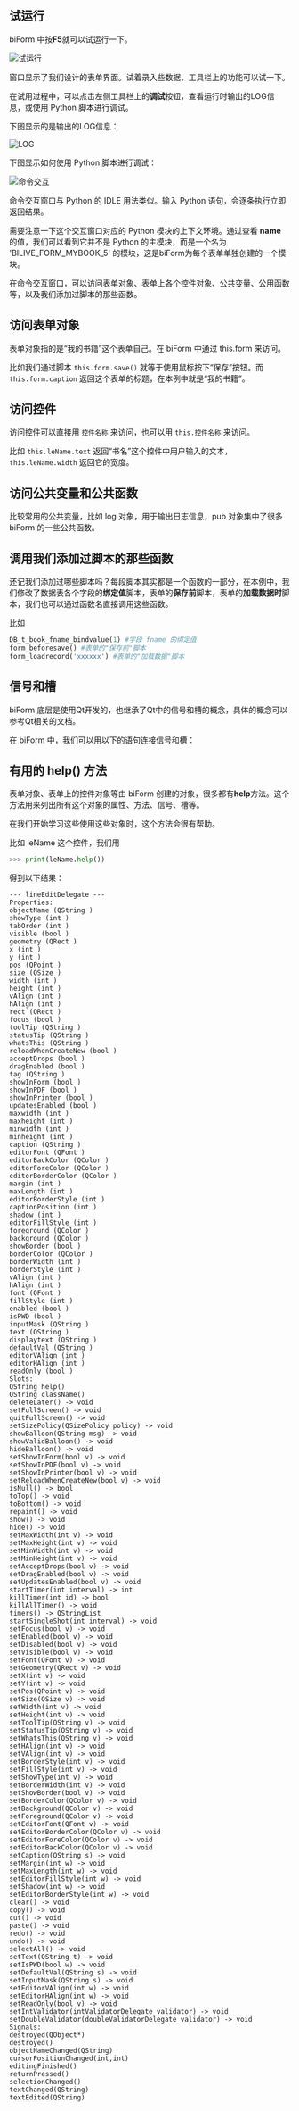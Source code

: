 ## 试运行

biForm 中按**F5**就可以试运行一下。

![试运行](first_16.png)

窗口显示了我们设计的表单界面。试着录入些数据，工具栏上的功能可以试一下。

在试用过程中，可以点击左侧工具栏上的**调试**按钮，查看运行时输出的LOG信息，或使用 Python 脚本进行调试。

下图显示的是输出的LOG信息：

![LOG](first_17.png)

下图显示如何使用 Python 脚本进行调试：

![命令交互](first_18.png)

命令交互窗口与 Python 的 IDLE 用法类似。输入 Python 语句，会逐条执行立即返回结果。

需要注意一下这个交互窗口对应的 Python 模块的上下文环境。通过查看 __name__ 的值，我们可以看到它并不是 Python 的主模块，而是一个名为 'BILIVE_FORM_MYBOOK_5' 的模块，这是biForm为每个表单单独创建的一个模块。

在命令交互窗口，可以访问表单对象、表单上各个控件对象、公共变量、公用函数等，以及我们添加过脚本的那些函数。

## 访问表单对象

表单对象指的是“我的书籍”这个表单自己。在 biForm 中通过 this.form 来访问。

比如我们通过脚本 `this.form.save()` 就等于使用鼠标按下“保存”按钮。而 `this.form.caption` 返回这个表单的标题，在本例中就是“我的书籍”。

## 访问控件

访问控件可以直接用 `控件名称` 来访问，也可以用 `this.控件名称` 来访问。

比如 `this.leName.text` 返回“书名”这个控件中用户输入的文本，`this.leName.width` 返回它的宽度。

## 访问公共变量和公共函数

比较常用的公共变量，比如 log 对象，用于输出日志信息，pub 对象集中了很多 biForm 的一些公共函数。

## 调用我们添加过脚本的那些函数

还记我们添加过哪些脚本吗？每段脚本其实都是一个函数的一部分，在本例中，我们修改了数据表各个字段的**绑定值**脚本，表单的**保存前**脚本，表单的**加载数据时**脚本，我们也可以通过函数名直接调用这些函数。

比如 

``` python
DB_t_book_fname_bindvalue(1) #字段 fname 的绑定值
form_beforesave() #表单的"保存前"脚本
form_loadrecord('xxxxxx') #表单的"加载数据"脚本

```

## 信号和槽

biForm 底层是使用Qt开发的，也继承了Qt中的信号和槽的概念，具体的概念可以参考Qt相关的文档。

在 biForm 中，我们可以用以下的语句连接信号和槽：

## 有用的 help() 方法

表单对象、表单上的控件对象等由 biForm 创建的对象，很多都有**help**方法。这个方法用来列出所有这个对象的属性、方法、信号、槽等。

在我们开始学习这些使用这些对象时，这个方法会很有帮助。

比如 leName 这个控件，我们用

``` python
>>> print(leName.help())
```

得到以下结果：

``` 
--- lineEditDelegate ---
Properties:
objectName (QString )
showType (int )
tabOrder (int )
visible (bool )
geometry (QRect )
x (int )
y (int )
pos (QPoint )
size (QSize )
width (int )
height (int )
vAlign (int )
hAlign (int )
rect (QRect )
focus (bool )
toolTip (QString )
statusTip (QString )
whatsThis (QString )
reloadWhenCreateNew (bool )
acceptDrops (bool )
dragEnabled (bool )
tag (QString )
showInForm (bool )
showInPDF (bool )
showInPrinter (bool )
updatesEnabled (bool )
maxwidth (int )
maxheight (int )
minwidth (int )
minheight (int )
caption (QString )
editorFont (QFont )
editorBackColor (QColor )
editorForeColor (QColor )
editorBorderColor (QColor )
margin (int )
maxLength (int )
editorBorderStyle (int )
captionPosition (int )
shadow (int )
editorFillStyle (int )
foreground (QColor )
background (QColor )
showBorder (bool )
borderColor (QColor )
borderWidth (int )
borderStyle (int )
vAlign (int )
hAlign (int )
font (QFont )
fillStyle (int )
enabled (bool )
isPWD (bool )
inputMask (QString )
text (QString )
displaytext (QString )
defaultVal (QString )
editorVAlign (int )
editorHAlign (int )
readOnly (bool )
Slots:
QString help()
QString className()
deleteLater() -> void
setFullScreen() -> void
quitFullScreen() -> void
setSizePolicy(QSizePolicy policy) -> void
showBalloon(QString msg) -> void
showValidBalloon() -> void
hideBalloon() -> void
setShowInForm(bool v) -> void
setShowInPDF(bool v) -> void
setShowInPrinter(bool v) -> void
setReloadWhenCreateNew(bool v) -> void
isNull() -> bool
toTop() -> void
toBottom() -> void
repaint() -> void
show() -> void
hide() -> void
setMaxWidth(int v) -> void
setMaxHeight(int v) -> void
setMinWidth(int v) -> void
setMinHeight(int v) -> void
setAcceptDrops(bool v) -> void
setDragEnabled(bool v) -> void
setUpdatesEnabled(bool v) -> void
startTimer(int interval) -> int
killTimer(int id) -> bool
killAllTimer() -> void
timers() -> QStringList
startSingleShot(int interval) -> void
setFocus(bool v) -> void
setEnabled(bool v) -> void
setDisabled(bool v) -> void
setVisible(bool v) -> void
setFont(QFont v) -> void
setGeometry(QRect v) -> void
setX(int v) -> void
setY(int v) -> void
setPos(QPoint v) -> void
setSize(QSize v) -> void
setWidth(int v) -> void
setHeight(int v) -> void
setToolTip(QString v) -> void
setStatusTip(QString v) -> void
setWhatsThis(QString v) -> void
setHAlign(int v) -> void
setVAlign(int v) -> void
setBorderStyle(int v) -> void
setFillStyle(int v) -> void
setShowType(int v) -> void
setBorderWidth(int v) -> void
setShowBorder(bool v) -> void
setBorderColor(QColor v) -> void
setBackground(QColor v) -> void
setForeground(QColor v) -> void
setEditorFont(QFont v) -> void
setEditorBorderColor(QColor v) -> void
setEditorForeColor(QColor v) -> void
setEditorBackColor(QColor v) -> void
setCaption(QString s) -> void
setMargin(int w) -> void
setMaxLength(int w) -> void
setEditorFillStyle(int w) -> void
setShadow(int w) -> void
setEditorBorderStyle(int w) -> void
clear() -> void
copy() -> void
cut() -> void
paste() -> void
redo() -> void
undo() -> void
selectAll() -> void
setText(QString t) -> void
setIsPWD(bool w) -> void
setDefaultVal(QString s) -> void
setInputMask(QString s) -> void
setEditorVAlign(int w) -> void
setEditorHAlign(int w) -> void
setReadOnly(bool v) -> void
setIntValidator(intValidatorDelegate validator) -> void
setDoubleValidator(doubleValidatorDelegate validator) -> void
Signals:
destroyed(QObject*)
destroyed()
objectNameChanged(QString)
cursorPositionChanged(int,int)
editingFinished()
returnPressed()
selectionChanged()
textChanged(QString)
textEdited(QString)
```








